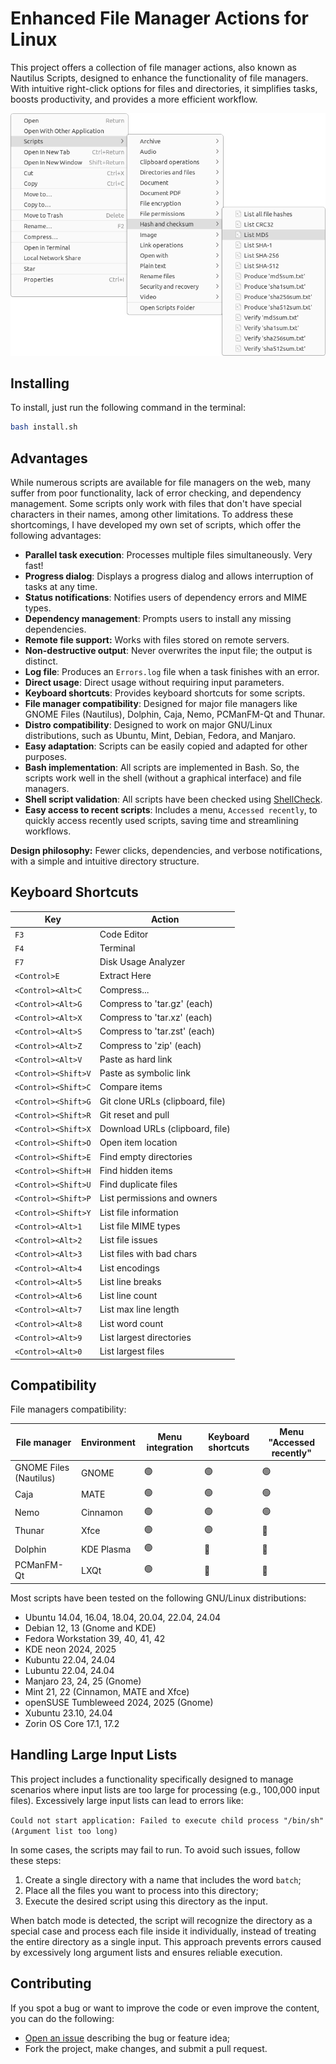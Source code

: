 # Enhanced File Manager Actions for Linux

This project offers a collection of file manager actions, also known as Nautilus Scripts, designed to enhance the functionality of file managers. With intuitive right-click options for files and directories, it simplifies tasks, boosts productivity, and provides a more efficient workflow.

![screenshot](.assets/screenshot.png)

## Installing

To install, just run the following command in the terminal:

```sh
bash install.sh
```

## Advantages

While numerous scripts are available for file managers on the web, many suffer from poor functionality, lack of error checking, and dependency management. Some scripts only work with files that don't have special characters in their names, among other limitations. To address these shortcomings, I have developed my own set of scripts, which offer the following advantages:

- **Parallel task execution**: Processes multiple files simultaneously. Very fast!
- **Progress dialog**: Displays a progress dialog and allows interruption of tasks at any time.
- **Status notifications**: Notifies users of dependency errors and MIME types.
- **Dependency management**: Prompts users to install any missing dependencies.
- **Remote file support:** Works with files stored on remote servers.
- **Non-destructive output**: Never overwrites the input file; the output is distinct.
- **Log file**: Produces an `Errors.log` file when a task finishes with an error.
- **Direct usage**: Direct usage without requiring input parameters.
- **Keyboard shortcuts**: Provides keyboard shortcuts for some scripts.
- **File manager compatibility**: Designed for major file managers like GNOME Files (Nautilus), Dolphin, Caja, Nemo, PCManFM-Qt and Thunar.
- **Distro compatibility**: Designed to work on major GNU/Linux distributions, such as Ubuntu, Mint, Debian, Fedora, and Manjaro.
- **Easy adaptation**: Scripts can be easily copied and adapted for other purposes.
- **Bash implementation**: All scripts are implemented in Bash. So, the scripts work well in the shell (without a graphical interface) and file managers.
- **Shell script validation**: All scripts have been checked using [ShellCheck](https://github.com/koalaman/shellcheck).
- **Easy access to recent scripts**: Includes a menu, `Accessed recently`, to quickly access recently used scripts, saving time and streamlining workflows.

**Design philosophy:** Fewer clicks, dependencies, and verbose notifications, with a simple and intuitive directory structure.

## Keyboard Shortcuts

| Key                 | Action                           |
| ------------------- | -------------------------------- |
| `F3`                | Code Editor                      |
| `F4`                | Terminal                         |
| `F7`                | Disk Usage Analyzer              |
| `<Control>E`        | Extract Here                     |
| `<Control><Alt>C`   | Compress...                      |
| `<Control><Alt>G`   | Compress to 'tar.gz' (each)      |
| `<Control><Alt>X`   | Compress to 'tar.xz' (each)      |
| `<Control><Alt>S`   | Compress to 'tar.zst' (each)     |
| `<Control><Alt>Z`   | Compress to 'zip' (each)         |
| `<Control><Alt>V`   | Paste as hard link               |
| `<Control><Shift>V` | Paste as symbolic link           |
| `<Control><Shift>C` | Compare items                    |
| `<Control><Shift>G` | Git clone URLs (clipboard, file) |
| `<Control><Shift>R` | Git reset and pull               |
| `<Control><Shift>X` | Download URLs (clipboard, file)  |
| `<Control><Shift>O` | Open item location               |
| `<Control><Shift>E` | Find empty directories           |
| `<Control><Shift>H` | Find hidden items                |
| `<Control><Shift>U` | Find duplicate files             |
| `<Control><Shift>P` | List permissions and owners      |
| `<Control><Shift>Y` | List file information            |
| `<Control><Alt>1`   | List file MIME types             |
| `<Control><Alt>2`   | List file issues                 |
| `<Control><Alt>3`   | List files with bad chars        |
| `<Control><Alt>4`   | List encodings                   |
| `<Control><Alt>5`   | List line breaks                 |
| `<Control><Alt>6`   | List line count                  |
| `<Control><Alt>7`   | List max line length             |
| `<Control><Alt>8`   | List word count                  |
| `<Control><Alt>9`   | List largest directories         |
| `<Control><Alt>0`   | List largest files               |

## Compatibility

File managers compatibility:

| File manager           | Environment | Menu integration | Keyboard shortcuts | Menu "Accessed recently" |
| ---------------------- | ----------- | ---------------- | ------------------ | ------------------------ |
| GNOME Files (Nautilus) | GNOME       | 🟢                | 🟢                  | 🟢                        |
| Caja                   | MATE        | 🟢                | 🟢                  | 🟢                        |
| Nemo                   | Cinnamon    | 🟢                | 🟢                  | 🟢                        |
| Thunar                 | Xfce        | 🟢                | 🟢                  | 🔴                        |
| Dolphin                | KDE Plasma  | 🟢                | 🔴                  | 🔴                        |
| PCManFM-Qt             | LXQt        | 🟢                | 🔴                  | 🔴                        |

Most scripts have been tested on the following GNU/Linux distributions:

- Ubuntu 14.04, 16.04, 18.04, 20.04, 22.04, 24.04
- Debian 12, 13 (Gnome and KDE)
- Fedora Workstation 39, 40, 41, 42
- KDE neon 2024, 2025
- Kubuntu 22.04, 24.04
- Lubuntu 22.04, 24.04
- Manjaro 23, 24, 25 (Gnome)
- Mint 21, 22 (Cinnamon, MATE and Xfce)
- openSUSE Tumbleweed 2024, 2025 (Gnome)
- Xubuntu 23.10, 24.04
- Zorin OS Core 17.1, 17.2

## Handling Large Input Lists

This project includes a functionality specifically designed to manage scenarios where input lists are too large for processing (e.g., 100,000 input files). Excessively large input lists can lead to errors like:

`Could not start application: Failed to execute child process "/bin/sh" (Argument list too long)`

In some cases, the scripts may fail to run. To avoid such issues, follow these steps:

1. Create a single directory with a name that includes the word `batch`;
2. Place all the files you want to process into this directory;
3. Execute the desired script using this directory as the input.

When batch mode is detected, the script will recognize the directory as a special case and process each file inside it individually, instead of treating the entire directory as a single input.
This approach prevents errors caused by excessively long argument lists and ensures reliable execution.

## Contributing

If you spot a bug or want to improve the code or even improve the content, you can do the following:

- [Open an issue](https://github.com/cfgnunes/nautilus-scripts/issues/new)
  describing the bug or feature idea;
- Fork the project, make changes, and submit a pull request.
